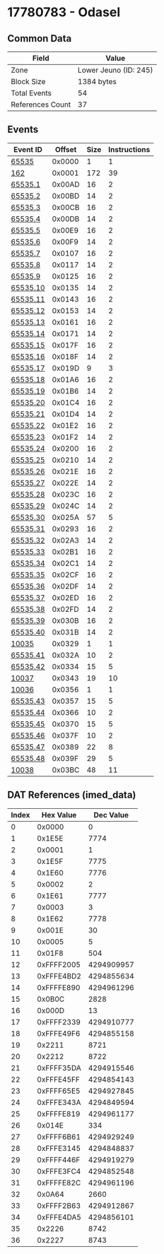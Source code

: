 # 17780783 - Odasel

## Common Data

| Field            | Value                 |
|------------------|-----------------------|
| Zone             | Lower Jeuno (ID: 245) |
| Block Size       | 1384 bytes            |
| Total Events     | 54                    |
| References Count | 37                    |

## Events

| Event ID                  | Offset   |   Size |   Instructions |
|---------------------------|----------|--------|----------------|
| [65535](./65535.md)       | 0x0000   |      1 |              1 |
| [162](./162.md)           | 0x0001   |    172 |             39 |
| [65535.1](./65535.1.md)   | 0x00AD   |     16 |              2 |
| [65535.2](./65535.2.md)   | 0x00BD   |     14 |              2 |
| [65535.3](./65535.3.md)   | 0x00CB   |     16 |              2 |
| [65535.4](./65535.4.md)   | 0x00DB   |     14 |              2 |
| [65535.5](./65535.5.md)   | 0x00E9   |     16 |              2 |
| [65535.6](./65535.6.md)   | 0x00F9   |     14 |              2 |
| [65535.7](./65535.7.md)   | 0x0107   |     16 |              2 |
| [65535.8](./65535.8.md)   | 0x0117   |     14 |              2 |
| [65535.9](./65535.9.md)   | 0x0125   |     16 |              2 |
| [65535.10](./65535.10.md) | 0x0135   |     14 |              2 |
| [65535.11](./65535.11.md) | 0x0143   |     16 |              2 |
| [65535.12](./65535.12.md) | 0x0153   |     14 |              2 |
| [65535.13](./65535.13.md) | 0x0161   |     16 |              2 |
| [65535.14](./65535.14.md) | 0x0171   |     14 |              2 |
| [65535.15](./65535.15.md) | 0x017F   |     16 |              2 |
| [65535.16](./65535.16.md) | 0x018F   |     14 |              2 |
| [65535.17](./65535.17.md) | 0x019D   |      9 |              3 |
| [65535.18](./65535.18.md) | 0x01A6   |     16 |              2 |
| [65535.19](./65535.19.md) | 0x01B6   |     14 |              2 |
| [65535.20](./65535.20.md) | 0x01C4   |     16 |              2 |
| [65535.21](./65535.21.md) | 0x01D4   |     14 |              2 |
| [65535.22](./65535.22.md) | 0x01E2   |     16 |              2 |
| [65535.23](./65535.23.md) | 0x01F2   |     14 |              2 |
| [65535.24](./65535.24.md) | 0x0200   |     16 |              2 |
| [65535.25](./65535.25.md) | 0x0210   |     14 |              2 |
| [65535.26](./65535.26.md) | 0x021E   |     16 |              2 |
| [65535.27](./65535.27.md) | 0x022E   |     14 |              2 |
| [65535.28](./65535.28.md) | 0x023C   |     16 |              2 |
| [65535.29](./65535.29.md) | 0x024C   |     14 |              2 |
| [65535.30](./65535.30.md) | 0x025A   |     57 |              5 |
| [65535.31](./65535.31.md) | 0x0293   |     16 |              2 |
| [65535.32](./65535.32.md) | 0x02A3   |     14 |              2 |
| [65535.33](./65535.33.md) | 0x02B1   |     16 |              2 |
| [65535.34](./65535.34.md) | 0x02C1   |     14 |              2 |
| [65535.35](./65535.35.md) | 0x02CF   |     16 |              2 |
| [65535.36](./65535.36.md) | 0x02DF   |     14 |              2 |
| [65535.37](./65535.37.md) | 0x02ED   |     16 |              2 |
| [65535.38](./65535.38.md) | 0x02FD   |     14 |              2 |
| [65535.39](./65535.39.md) | 0x030B   |     16 |              2 |
| [65535.40](./65535.40.md) | 0x031B   |     14 |              2 |
| [10035](./10035.md)       | 0x0329   |      1 |              1 |
| [65535.41](./65535.41.md) | 0x032A   |     10 |              2 |
| [65535.42](./65535.42.md) | 0x0334   |     15 |              5 |
| [10037](./10037.md)       | 0x0343   |     19 |             10 |
| [10036](./10036.md)       | 0x0356   |      1 |              1 |
| [65535.43](./65535.43.md) | 0x0357   |     15 |              5 |
| [65535.44](./65535.44.md) | 0x0366   |     10 |              2 |
| [65535.45](./65535.45.md) | 0x0370   |     15 |              5 |
| [65535.46](./65535.46.md) | 0x037F   |     10 |              2 |
| [65535.47](./65535.47.md) | 0x0389   |     22 |              8 |
| [65535.48](./65535.48.md) | 0x039F   |     29 |              5 |
| [10038](./10038.md)       | 0x03BC   |     48 |             11 |

## DAT References (imed_data)

|   Index | Hex Value   |   Dec Value |
|---------|-------------|-------------|
|       0 | 0x0000      |           0 |
|       1 | 0x1E5E      |        7774 |
|       2 | 0x0001      |           1 |
|       3 | 0x1E5F      |        7775 |
|       4 | 0x1E60      |        7776 |
|       5 | 0x0002      |           2 |
|       6 | 0x1E61      |        7777 |
|       7 | 0x0003      |           3 |
|       8 | 0x1E62      |        7778 |
|       9 | 0x001E      |          30 |
|      10 | 0x0005      |           5 |
|      11 | 0x01F8      |         504 |
|      12 | 0xFFFF2005  |  4294909957 |
|      13 | 0xFFFE4BD2  |  4294855634 |
|      14 | 0xFFFFE890  |  4294961296 |
|      15 | 0x0B0C      |        2828 |
|      16 | 0x000D      |          13 |
|      17 | 0xFFFF2339  |  4294910777 |
|      18 | 0xFFFE49F6  |  4294855158 |
|      19 | 0x2211      |        8721 |
|      20 | 0x2212      |        8722 |
|      21 | 0xFFFF35DA  |  4294915546 |
|      22 | 0xFFFE45FF  |  4294854143 |
|      23 | 0xFFFF65E5  |  4294927845 |
|      24 | 0xFFFE343A  |  4294849594 |
|      25 | 0xFFFFE819  |  4294961177 |
|      26 | 0x014E      |         334 |
|      27 | 0xFFFF6B61  |  4294929249 |
|      28 | 0xFFFE3145  |  4294848837 |
|      29 | 0xFFFF446F  |  4294919279 |
|      30 | 0xFFFE3FC4  |  4294852548 |
|      31 | 0xFFFFE82C  |  4294961196 |
|      32 | 0x0A64      |        2660 |
|      33 | 0xFFFF2B63  |  4294912867 |
|      34 | 0xFFFE4DA5  |  4294856101 |
|      35 | 0x2226      |        8742 |
|      36 | 0x2227      |        8743 |
